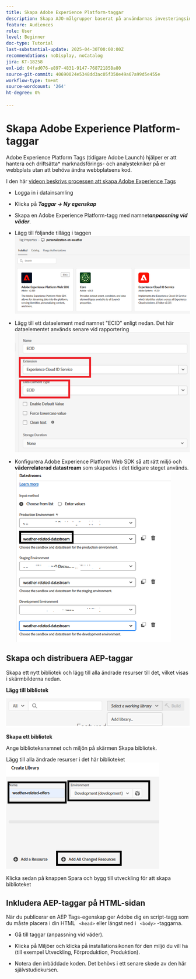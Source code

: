 ```yaml
---
title: Skapa Adobe Experience Platform-taggar
description: Skapa AJO-målgrupper baserat på användarnas investeringsinställningar (Stocks, Bonds, CD)
feature: Audiences
role: User
level: Beginner
doc-type: Tutorial
last-substantial-update: 2025-04-30T00:00:00Z
recommendations: noDisplay, noCatalog
jira: KT-18258
exl-id: 04fad076-e897-4831-9147-768721858a80
source-git-commit: 40690024e5348dd3ac05f350e49a67a99d5e455e
workflow-type: tm+mt
source-wordcount: '264'
ht-degree: 0%

---
```


# Skapa Adobe Experience Platform-taggar

Adobe Experience Platform Tags (tidigare Adobe Launch) hjälper er att hantera och driftsätta* marknadsförings- och analystekniker på er webbplats utan att behöva ändra webbplatsens kod.

I den här [videon beskrivs processen att skapa Adobe Experience Tags](https://experienceleague.adobe.com/en/playlists/experience-platform-get-started-with-tags)

- Logga in i datainsamling
- Klicka på _&#x200B;**Taggar -> Ny egenskap**&#x200B;_

- Skapa en Adobe Experience Platform-tagg med namnet _&#x200B;**anpassning vid väder**&#x200B;_.

- Lägg till följande tillägg i taggen
  ![tags-extensions](assets/tags-extensions1.png)
- Lägg till ett dataelement med namnet &quot;ECID&quot; enligt nedan. Det här dataelementet används senare vid rapportering
  ![ecid-data-element](assets/ecid-data-element.png)

- Konfigurera Adobe Experience Platform Web SDK så att rätt miljö och **väderrelaterad datastream** som skapades i det tidigare steget används.
  ![web-sdk-configuration](assets/tags-extensions.png)



## Skapa och distribuera AEP-taggar


Skapa ett nytt bibliotek och lägg till alla ändrade resurser till det, vilket visas i skärmbilderna nedan.

**Lägg till bibliotek**

![new-library](assets/tag-add-library.png)

**Skapa ett bibliotek**

Ange biblioteksnamnet och miljön på skärmen Skapa bibliotek.

Lägg till alla ändrade resurser i det här biblioteket
![tag-library](assets/tag-build-library.png)

Klicka sedan på knappen Spara och bygg till utveckling för att skapa biblioteket

## Inkludera AEP-taggar på HTML-sidan

När du publicerar en AEP Tags-egenskap ger Adobe dig en script-tagg som du måste placera i din HTML ``` <head>``` eller längst ned i ``` <body>``` -taggarna.

- Gå till taggar (anpassning vid väder).

- Klicka på Miljöer och klicka på installationsikonen för den miljö du vill ha (till exempel Utveckling, Förproduktion, Produktion).

- Notera den inbäddade koden. Det behövs i ett senare skede av den här självstudiekursen.
